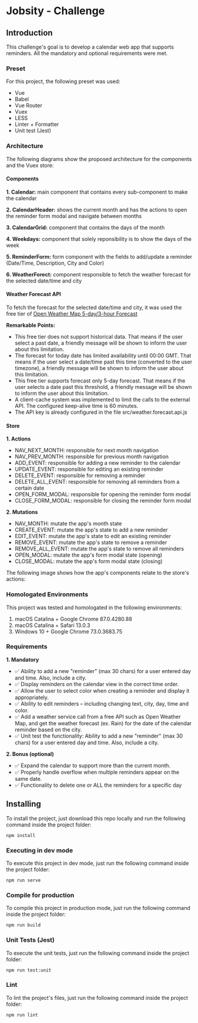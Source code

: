 # Jobsity - Challenge

## Introduction

This challenge's goal is to develop a calendar web app that supports reminders. All the mandatory and optional requirements were met.

### Preset

For this project, the following preset was used:
- Vue
- Babel
- Vue Router
- Vuex
- LESS
- Linter + Formatter
- Unit test (Jest)

### Architecture

The following diagrams show the proposed architecture for the components and the Vuex store:

#### Components

**1. Calendar:** main component that contains every sub-component to make the calendar

**2. CalendarHeader:** shows the current month and has the actions to open the reminder form modal and navigate between months

**3. CalendarGrid:** component that contains the days of the month

**4. Weekdays:** component that solely reponsibility is to show the days of the week

**5. ReminderForm:** form component with the fields to add/update a reminder (Date/Time, Description, City and Color)

**6. WeatherForect:** component responsible to fetch the weather forecast for the selected date/time and city

#### Weather Forecast API

To fetch the forecast for the selected date/time and city, it was used the free tier of [Open Weather Map 5-day/3-hour Forecast](https://openweathermap.org/forecast5)

**Remarkable Points:**

* This free tier does not support historical data. That means if the user select a past date, a friendly message will be shown to inform the user about this limitation.
* The forecast for today date has limited availability until 00:00 GMT. That means if the user select a date/time past this time (converted to the user timezone), a friendly message will be shown to inform the user about this limitation.
* This free tier supports forecast only 5-day forecast. That means if the user selects a date past this threshold, a friendly message will be shown to inform the user about this limitation.
* A client-cache system was implemented to limit the calls to the external API. The configured keep-alive time is 60 minutes.
* The API key is already configured in the file src/weather.forecast.api.js


#### Store



**1. Actions**
- NAV_NEXT_MONTH: responsible for next month navigation
- NAV_PREV_MONTH: responsible for previous month navigation
- ADD_EVENT: responsible for adding a new reminder to the calendar
- UPDATE_EVENT: responsible for editing an existing reminder
- DELETE_EVENT: responsible for removing a reminder
- DELETE_ALL_EVENT: responsible for removing all reminders from a certain date
- OPEN_FORM_MODAL: responsible for opening the reminder form modal
- CLOSE_FORM_MODAL: responsible for closing the reminder form modal

**2. Mutations**
- NAV_MONTH: mutate the app's month state
- CREATE_EVENT: mutate the app's state to add a new reminder
- EDIT_EVENT: mutate the app's state to edit an existing reminder
- REMOVE_EVENT: mutate the app's state to remove a reminder
- REMOVE_ALL_EVENT: mutate the app's state to remove all reminders
- OPEN_MODAL: mutate the app's form modal state (opening)
- CLOSE_MODAL: mutate the app's form modal state (closing)

The following image shows how the app's components relate to the store's actions:




### Homologated Environments

This project was tested and homologated in the following environments:

1. macOS Catalina + Google Chrome 87.0.4280.88
2. macOS Catalina + Safari 13.0.3
3. Windows 10 + Google Chrome 73.0.3683.75

### Requirements

**1. Mandatory**

* :white_check_mark: Ability to add a new "reminder" (max 30 chars) for a user entered day and time. Also, include a city.
* :white_check_mark: Display reminders on the calendar view in the correct time order.
* :white_check_mark: Allow the user to select color when creating a reminder and display it appropriately.
* :white_check_mark: Ability to edit reminders – including changing text, city, day, time and color.
* :white_check_mark: Add a weather service call from a free API such as Open Weather Map, and get the weather forecast (ex. Rain) for the date of the calendar reminder based on the city.
* :white_check_mark: Unit test the functionality: Ability to add a new "reminder" (max 30 chars) for a user entered day and time. Also, include a city.

**2. Bonus (optional)**

* :white_check_mark: Expand the calendar to support more than the current month.
* :white_check_mark: Properly handle overflow when multiple reminders appear on the same date.
* :white_check_mark: Functionality to delete one or ALL the reminders for a specific day

## Installing
To install the project, just download this repo locally and run the following command inside the project folder:
```
npm install
```

### Executing in dev mode
To execute this project in dev mode, just run the following command inside the project folder:
```
npm run serve
```

### Compile for production
To compile this project in production mode, just run the following command inside the project folder:
```
npm run build
```

### Unit Tests (Jest)
To execute the unit tests, just run the following command inside the project folder:
```
npm run test:unit
```

### Lint
To lint the project's files, just run the following command inside the project folder:
```
npm run lint
```
